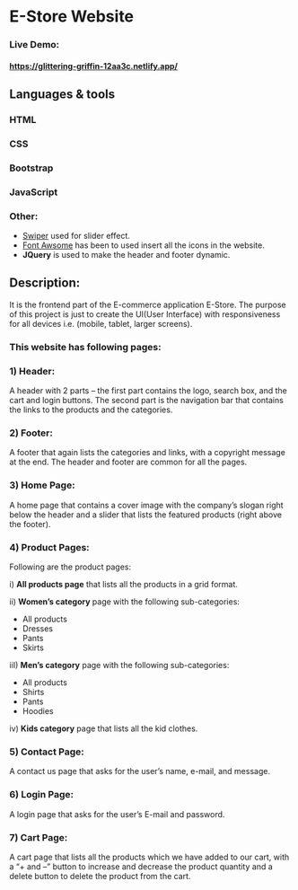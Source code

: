 # E-Store Website

### Live Demo:
#### https://glittering-griffin-12aa3c.netlify.app/

## Languages & tools

### HTML
### CSS
### Bootstrap
### JavaScript
### Other:

- [Swiper](https://swiperjs.com/) used for slider effect.
- [Font Awsome](https://fontawesome.com/icons) has been to  used insert all the icons in the website.
- __JQuery__ is used to make the header and footer dynamic.

## Description:
It is the frontend part of the E-commerce application E-Store. The purpose of this project is just to create the UI(User Interface) with responsiveness for all devices i.e. (mobile, tablet, larger screens).

### This website has following pages:

### 1) Header:

A header with 2 parts – the first part contains the logo, search box, and the cart and login buttons. The second part is the navigation bar that contains the links to the products and the categories. 

### 2) Footer:

A footer that again lists the categories and links, with a copyright message at the end. The header and footer are common for all the pages.

### 3) Home Page:

 A home page that contains a cover image with the company’s slogan right below the header and a slider that lists the featured products (right above the footer).
 
 ### 4) Product Pages:
 Following are the product pages:
 
 i) __All products page__ that lists all the products in a grid format. 
 
 ii) __Women’s category__ page with the following sub-categories:
 
 - All products
 - Dresses
 - Pants
 - Skirts

 iiI) __Men’s category__ page with the following sub-categories:
 
 - All products
 - Shirts
 - Pants
 - Hoodies
 
 iv) __Kids category__ page that lists all the kid clothes. 

### 5) Contact Page: 

A contact us page that asks for the user’s name, e-mail, and message. 

### 6) Login Page: 

A login page that asks for the user’s E-mail and password.

### 7) Cart Page:

A cart page that lists all the products which we have added to our cart, with a “+ and –” button to increase and decrease the product quantity and a delete button to delete the product from the cart.